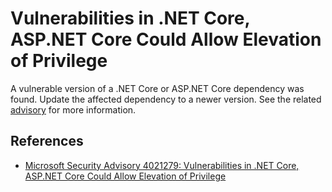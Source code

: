 # Vulnerabilities in .NET Core, ASP.NET Core Could Allow Elevation of Privilege

A vulnerable version of a .NET Core or ASP.NET Core dependency was found. Update the affected dependency to a newer version. See the related [advisory](https://github.com/dotnet/announcements/issues/12) for more information.

## References

* [Microsoft Security Advisory 4021279: Vulnerabilities in .NET Core, ASP.NET Core Could Allow Elevation of Privilege](https://github.com/dotnet/announcements/issues/12)

